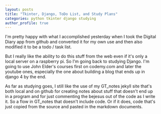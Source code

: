 ```yaml
---
layout: posts
title: "Tkinter, Django, ToDo List, and Study Plans"
categories: python tkinter django studying
author_profile: true
---
```


I'm pretty happy with what I accomplished yesterday when I took the Digital Diary
app from github and converted it for my own use and then also modified it to be a
todo / task list.

But I really like the ability to do this stuff from the web even if it's only a local
server on a raspberry pi. So I'm going back to studying Django. I'm going to use
John Elder's courses first on codemy.com and later the youtube ones, especially
the one about building a blog that ends up in django 4 by the end.

As far as studying goes, I still like the use of my GT_notes jekyll site that's both
local and on github for creating notes about stuff that doesn't end up in a program
and for just commenting the bejesus out of the code as I write it. So a flow in GT_notes
that doesn't include code. Or if it does, code that's just copied from the source and
pasted in the markdown documents. 
